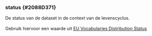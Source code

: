 ### status {#2088D371}
De status van de dataset in de context van de levenscyclus.
<br/>
<br/>
Gebruik hiervoor een waarde uit <a href='http://publications.europa.eu/resource/authority/distribution-status' target='_blank'>EU Vocabularies Distribution Status</a>
